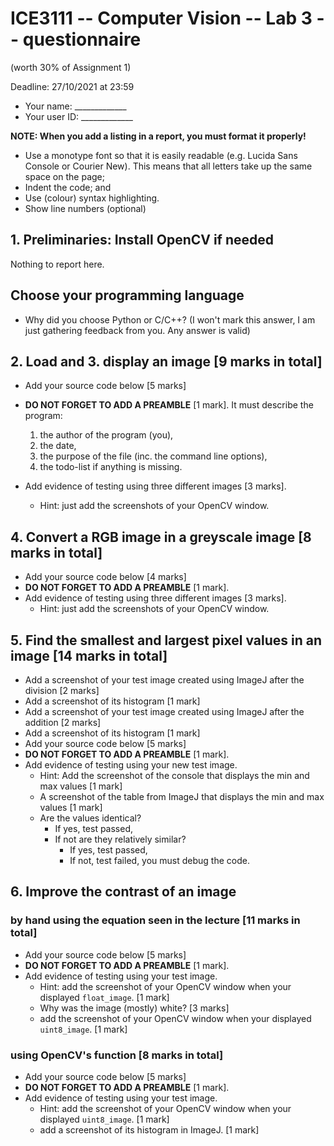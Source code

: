 # ICE3111 -- Computer Vision -- Lab 3 -- questionnaire

(worth 30% of Assignment 1)

Deadline: 27/10/2021 at 23:59

- Your name: \_\_\_\_\_\_\_\_\_\_\_\_\_
- Your user ID: \_\_\_\_\_\_\_\_\_\_\_\_\_


**NOTE: When you add a listing in a report, you must format it properly!**
- Use a monotype font so that it is easily readable (e.g. Lucida Sans Console or Courier New). This means that all letters take up the same space on the page;
- Indent the code; and
- Use (colour) syntax highlighting.
- Show line numbers (optional)

## 1. Preliminaries: Install OpenCV if needed

Nothing to report here.

## Choose your programming language

- Why did you choose Python or C/C++?
(I won't mark this answer, I am just gathering feedback from you. Any answer is valid)


## 2. Load and 3. display an image [9 marks in total]

- Add your source code below [5 marks]
- **DO NOT FORGET TO ADD A PREAMBLE** [1 mark]. It must describe the program:

    1. the author of the program (you),
    2. the date,
    3. the purpose of the file (inc. the command line options),
    4. the todo-list if anything is missing.

- Add evidence of testing using three different images [3 marks].
    - Hint: just add the screenshots of your OpenCV window.

## 4. Convert a RGB image in a greyscale image [8 marks in total]

- Add your source code below [4 marks]
- **DO NOT FORGET TO ADD A PREAMBLE** [1 mark].
- Add evidence of testing using three different images [3 marks].
    - Hint: just add the screenshots of your OpenCV window.

## 5. Find the smallest and largest pixel values in an image [14 marks in total]

- Add a screenshot of your test image created using ImageJ after the division [2 marks]
- Add a screenshot of its histogram [1 mark]
- Add a screenshot of your test image created using ImageJ after the addition [2 marks]
- Add a screenshot of its histogram [1 mark]
- Add your source code below [5 marks]
- **DO NOT FORGET TO ADD A PREAMBLE** [1 mark].
- Add evidence of testing using your new test image.
    - Hint: Add the screenshot of the console that displays the min and max values [1 mark]
    - A screenshot of the table from ImageJ that displays the min and max values [1 mark]
    - Are the values identical?
        - If yes, test passed,
        - If not are they relatively similar?
            - If yes, test passed,
            - If not, test failed, you must debug the code.

## 6. Improve the contrast of an image

### by hand using the equation seen in the lecture [11 marks in total]

- Add your source code below [5 marks]
- **DO NOT FORGET TO ADD A PREAMBLE** [1 mark].
- Add evidence of testing using your test image.
    - Hint: add the screenshot of your OpenCV window when your displayed `float_image`. [1 mark]
    - Why was the image (mostly) white? [3 marks]
    - add the screenshot of your OpenCV window when your displayed `uint8_image`. [1 mark]

### using OpenCV's function [8 marks in total]

- Add your source code below [5 marks]
- **DO NOT FORGET TO ADD A PREAMBLE** [1 mark].
- Add evidence of testing using your test image.
    - Hint: add the screenshot of your OpenCV window when your displayed `uint8_image`. [1 mark]
    - add a screenshot of its histogram in ImageJ. [1 mark]
